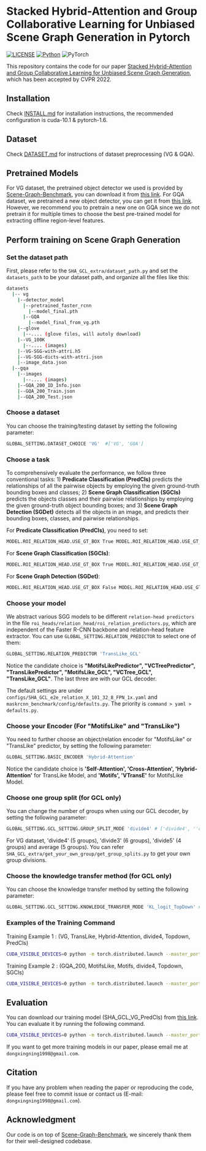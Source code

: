 # Stacked Hybrid-Attention and Group Collaborative Learning for Unbiased Scene Graph Generation in Pytorch

[![LICENSE](https://img.shields.io/badge/license-MIT-green)](https://github.com/dongxingning/SHA_GCL_for_SGG/blob/master/LICENSE)
[![Python](https://img.shields.io/badge/python-3.6-blue.svg)](https://www.python.org/)
![PyTorch](https://img.shields.io/badge/pytorch-1.6.0-%237732a8)

This repository contains the code for our paper [Stacked Hybrid-Attention and Group Collaborative Learning for Unbiased
Scene Graph Generation](), which has been accepted by CVPR 2022.

## Installation

Check [INSTALL.md](INSTALL.md) for installation instructions, the recommended configuration is cuda-10.1 & pytorch-1.6.  

## Dataset

Check [DATASET.md](DATASET.md) for instructions of dataset preprocessing (VG & GQA).

## Pretrained Models

For VG dataset, the pretrained object detector we used is provided by [Scene-Graph-Benchmark](https://github.com/KaihuaTang/Scene-Graph-Benchmark.pytorch), you can download it from [this link](https://onedrive.live.com/embed?cid=22376FFAD72C4B64&resid=22376FFAD72C4B64%21779870&authkey=AH5CPVb9g5E67iQ). For GQA dataset, we pretrained a new object detector, you can get it from [this link](https://1drv.ms/u/s!AjK8-t5JiDT1kxBfihou2smfXFV9?e=VtyoR7). However, we recommend you to pretrain a new one on GQA since we do not pretrain it for multiple times to choose the best pre-trained model for extracting offline region-level features.

## Perform training on Scene Graph Generation

### Set the dataset path

First, please refer to the ```SHA_GCL_extra/dataset_path.py``` and set the ```datasets_path``` to be your dataset path, and organize all the files like this:
```bash
datasets
  |-- vg
    |--detector_model
      |--pretrained_faster_rcnn
        |--model_final.pth
      |--GQA
        |--model_final_from_vg.pth       
    |--glove
      |--.... (glove files, will autoly download)
    |--VG_100K
      |--.... (images)
    |--VG-SGG-with-attri.h5 
    |--VG-SGG-dicts-with-attri.json
    |--image_data.json    
  |--gqa
    |--images
      |--.... (images)
    |--GQA_200_ID_Info.json
    |--GQA_200_Train.json
    |--GQA_200_Test.json
```

### Choose a dataset

You can choose the training/testing dataset by setting the following parameter:
``` bash
GLOBAL_SETTING.DATASET_CHOICE 'VG'  #['VG', 'GQA']
```

### Choose a task

To comprehensively evaluate the performance, we follow three conventional tasks: 1) **Predicate Classification (PredCls)** predicts the relationships of all the pairwise objects by employing the given ground-truth bounding boxes and classes; 2) **Scene Graph Classification (SGCls)** predicts the objects classes and their pairwise relationships by employing the given ground-truth object bounding boxes; and 3) **Scene Graph Detection (SGDet)** detects all the objects in an image, and predicts their bounding boxes, classes, and pairwise relationships.

For **Predicate Classification (PredCls)**, you need to set:
``` bash
MODEL.ROI_RELATION_HEAD.USE_GT_BOX True MODEL.ROI_RELATION_HEAD.USE_GT_OBJECT_LABEL True
```
For **Scene Graph Classification (SGCls)**:
``` bash
MODEL.ROI_RELATION_HEAD.USE_GT_BOX True MODEL.ROI_RELATION_HEAD.USE_GT_OBJECT_LABEL False
```
For **Scene Graph Detection (SGDet)**:
``` bash
MODEL.ROI_RELATION_HEAD.USE_GT_BOX False MODEL.ROI_RELATION_HEAD.USE_GT_OBJECT_LABEL False
```

### Choose your model

We abstract various SGG models to be different ```relation-head predictors``` in the file ```roi_heads/relation_head/roi_relation_predictors.py```, which are independent of the Faster R-CNN backbone and relation-head feature extractor. You can use ```GLOBAL_SETTING.RELATION_PREDICTOR``` to select one of them:

```bash
GLOBAL_SETTING.RELATION_PREDICTOR 'TransLike_GCL'
```

Notice the candidate choice is **"MotifsLikePredictor", "VCTreePredictor", "TransLikePredictor", "MotifsLike_GCL", "VCTree_GCL", "TransLike_GCL"**. The last three are with our GCL decoder.

The default settings are under ```configs/SHA_GCL_e2e_relation_X_101_32_8_FPN_1x.yaml``` and ```maskrcnn_benchmark/config/defaults.py```. The priority is ```command > yaml > defaults.py```.

### Choose your Encoder (For "MotifsLike" and "TransLike")

You need to further choose an object/relation encoder for "MotifsLike" or "TransLike" predictor, by setting the following parameter:

```bash
GLOBAL_SETTING.BASIC_ENCODER 'Hybrid-Attention'
```

Notice the candidate choice is **'Self-Attention', 'Cross-Attention', 'Hybrid-Attention'** for TransLike Model, and **'Motifs', 'VTransE'** for MotifsLike Model.

### Choose one group split (for GCL only)

You can change the number of groups when using our GCL decoder, by setting the following parameter:

```bash
GLOBAL_SETTING.GCL_SETTING.GROUP_SPLIT_MODE 'divide4' # ['divide4', ''divide3', 'divide5', 'average']
```

For VG dataset, 'divide4' (5 groups), 'divide3' (6 groups), 'divide5' (4 groups) and average (5 groups). You can refer ```SHA_GCL_extra/get_your_own_group/get_group_splits.py``` to get your own group divisions.

### Choose the knowledge transfer method (for GCL only)

You can choose the knowledge transfer method by setting the following parameter:

```bash
GLOBAL_SETTING.GCL_SETTING.KNOWLEDGE_TRANSFER_MODE 'KL_logit_TopDown' # ['None', 'KL_logit_Neighbor', 'KL_logit_TopDown', 'KL_logit_BottomUp', 'KL_logit_BiDirection']
```

### Examples of the Training Command
Training Example 1 : (VG, TransLike, Hybrid-Attention, divide4, Topdown, PredCls)
```bash
CUDA_VISIBLE_DEVICES=0 python -m torch.distributed.launch --master_port 10025 --nproc_per_node=1 tools/relation_train_net.py --config-file "configs/SHA_GCL_e2e_relation_X_101_32_8_FPN_1x.yaml" GLOBAL_SETTING.DATASET_CHOICE 'VG' GLOBAL_SETTING.RELATION_PREDICTOR 'TransLike_GCL' GLOBAL_SETTING.BASIC_ENCODER 'Hybrid-Attention' GLOBAL_SETTING.GCL_SETTING.GROUP_SPLIT_MODE 'divide4' GLOBAL_SETTING.GCL_SETTING.KNOWLEDGE_TRANSFER_MODE 'KL_logit_TopDown' MODEL.ROI_RELATION_HEAD.USE_GT_BOX True MODEL.ROI_RELATION_HEAD.USE_GT_OBJECT_LABEL True SOLVER.IMS_PER_BATCH 8 TEST.IMS_PER_BATCH 8 DTYPE "float16" SOLVER.MAX_ITER 60000 SOLVER.VAL_PERIOD 5000 SOLVER.CHECKPOINT_PERIOD 5000 GLOVE_DIR /home/share/datasets/vg/glove OUTPUT_DIR /home/share/datasets/output/SHA_GCL_VG_PredCls_test
```

Training Example 2 : (GQA_200, MotifsLike, Motifs, divide4, Topdown, SGCls)
```bash
CUDA_VISIBLE_DEVICES=0 python -m torch.distributed.launch --master_port 10025 --nproc_per_node=1 tools/relation_train_net.py --config-file "configs/SHA_GCL_e2e_relation_X_101_32_8_FPN_1x.yaml" GLOBAL_SETTING.DATASET_CHOICE 'GQA_200' GLOBAL_SETTING.RELATION_PREDICTOR 'MotifsLike_GCL' GLOBAL_SETTING.BASIC_ENCODER 'Motifs' GLOBAL_SETTING.GCL_SETTING.GROUP_SPLIT_MODE 'divide4' GLOBAL_SETTING.GCL_SETTING.KNOWLEDGE_TRANSFER_MODE 'KL_logit_TopDown' MODEL.ROI_RELATION_HEAD.USE_GT_BOX True MODEL.ROI_RELATION_HEAD.USE_GT_OBJECT_LABEL False SOLVER.IMS_PER_BATCH 8 TEST.IMS_PER_BATCH 1 DTYPE "float16" SOLVER.MAX_ITER 60000 SOLVER.VAL_PERIOD 5000 SOLVER.CHECKPOINT_PERIOD 5000 GLOVE_DIR /home/share/datasets/vg/glove OUTPUT_DIR /home/share/datasets/output/Motifs_GCL_GQA_SGCls_test
```

## Evaluation

You can download our training model (SHA_GCL_VG_PredCls) from [this link](https://1drv.ms/u/s!AjK8-t5JiDT1kxI8NkjiMUWBRnWd?e=w5zuBh). You can evaluate it by running the following command.

```bash
CUDA_VISIBLE_DEVICES=0 python -m torch.distributed.launch --master_port 10025 --nproc_per_node=1 tools/relation_test_net.py --config-file "configs/SHA_GCL_e2e_relation_X_101_32_8_FPN_1x.yaml" GLOBAL_SETTING.DATASET_CHOICE 'VG' GLOBAL_SETTING.RELATION_PREDICTOR 'TransLike_GCL' GLOBAL_SETTING.BASIC_ENCODER 'Hybrid-Attention' GLOBAL_SETTING.GCL_SETTING.GROUP_SPLIT_MODE 'divide4' GLOBAL_SETTING.GCL_SETTING.KNOWLEDGE_TRANSFER_MODE 'KL_logit_TopDown' MODEL.ROI_RELATION_HEAD.USE_GT_BOX True MODEL.ROI_RELATION_HEAD.USE_GT_OBJECT_LABEL True TEST.IMS_PER_BATCH 8 DTYPE "float16" GLOVE_DIR /home/share/datasets/vg/glove OUTPUT_DIR /home/share/datasets/output/SHA_GCL_VG_PredCls_test
```

If you want to get more training models in our paper, please email me at ```dongxingning1998@gmail.com```.

## Citation

If you have any problem when reading the paper or reproducing the code, please feel free to commit issue or contact us (E-mail: ```dongxingning1998@gmail.com```).

## Acknowledgment

Our code is on top of [Scene-Graph-Benchmark](https://github.com/KaihuaTang/Scene-Graph-Benchmark.pytorch), we sincerely thank them for their well-designed codebase.
